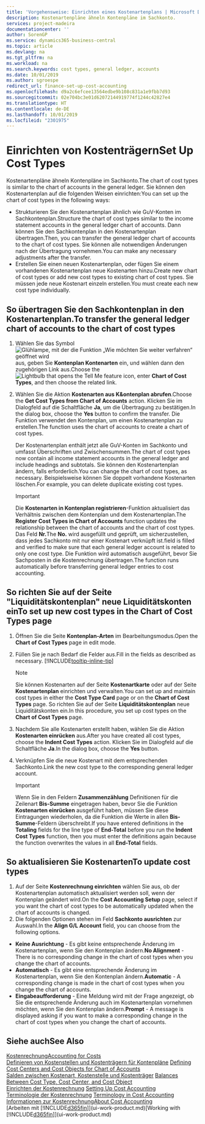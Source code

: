 ```yaml
---
title: 'Vorgehensweise: Einrichten eines Kostenartenplans | Microsoft Docs'
description: Kostenartenpläne ähneln Kontenpläne im Sachkonto.
services: project-madeira
documentationcenter: ''
author: SorenGP
ms.service: dynamics365-business-central
ms.topic: article
ms.devlang: na
ms.tgt_pltfrm: na
ms.workload: na
ms.search.keywords: cost types, general ledger, accounts
ms.date: 10/01/2019
ms.author: sgroespe
redirect_url: finance-set-up-cost-accounting
ms.openlocfilehash: d9a2c6efcee13564edbe9b108c831a1e9fbb7d93
ms.sourcegitcommit: 02e704bc3e01d62072144919774f1244c42827e4
ms.translationtype: HT
ms.contentlocale: de-DE
ms.lasthandoff: 10/01/2019
ms.locfileid: "2301975"
---
```

# <a name="set-up-cost-types"></a><span data-ttu-id="9d5d9-103">Einrichten von Kostenträgern</span><span class="sxs-lookup"><span data-stu-id="9d5d9-103">Set Up Cost Types</span></span>
<span data-ttu-id="9d5d9-104">Kostenartenpläne ähneln Kontenpläne im Sachkonto.</span><span class="sxs-lookup"><span data-stu-id="9d5d9-104">The chart of cost types is similar to the chart of accounts in the general ledger.</span></span> <span data-ttu-id="9d5d9-105">Sie können den Kostenartenplan auf die folgenden Weisen einrichten:</span><span class="sxs-lookup"><span data-stu-id="9d5d9-105">You can set up the chart of cost types in the following ways:</span></span>  

-   <span data-ttu-id="9d5d9-106">Strukturieren Sie den Kostenartenplan ähnlich wie GuV-Konten im Sachkontenplan.</span><span class="sxs-lookup"><span data-stu-id="9d5d9-106">Structure the chart of cost types similar to the income statement accounts in the general ledger chart of accounts.</span></span> <span data-ttu-id="9d5d9-107">Dann können Sie den Sachkontenplan in den Kostenartenplan übertragen.</span><span class="sxs-lookup"><span data-stu-id="9d5d9-107">Then, you can transfer the general ledger chart of accounts to the chart of cost types.</span></span> <span data-ttu-id="9d5d9-108">Sie können alle notwendigen Änderungen nach der Übertragung vornehmen.</span><span class="sxs-lookup"><span data-stu-id="9d5d9-108">You can make any necessary adjustments after the transfer.</span></span>  
-   <span data-ttu-id="9d5d9-109">Erstellen Sie einen neuen Kostenartenplan, oder fügen Sie einem vorhandenen Kostenartenplan neue Kostenarten hinzu.</span><span class="sxs-lookup"><span data-stu-id="9d5d9-109">Create new chart of cost types or add new cost types to existing chart of cost types.</span></span> <span data-ttu-id="9d5d9-110">Sie müssen jede neue Kostenart einzeln erstellen.</span><span class="sxs-lookup"><span data-stu-id="9d5d9-110">You must create each new cost type individually.</span></span>  

## <a name="to-transfer-the-general-ledger-chart-of-accounts-to-the-chart-of-cost-types"></a><span data-ttu-id="9d5d9-111">So übertragen Sie den Sachkontenplan in den Kostenartenplan.</span><span class="sxs-lookup"><span data-stu-id="9d5d9-111">To transfer the general ledger chart of accounts to the chart of cost types</span></span>  
1.  <span data-ttu-id="9d5d9-112">Wählen Sie das Symbol ![Glühlampe, mit der die Funktion „Wie möchten Sie weiter verfahren“ geöffnet wird](media/ui-search/search_small.png "Wie möchten Sie weiter verfahren?") aus, geben Sie **Kontenplan Kontenarten** ein, und wählen dann den zugehörigen Link aus.</span><span class="sxs-lookup"><span data-stu-id="9d5d9-112">Choose the ![Lightbulb that opens the Tell Me feature](media/ui-search/search_small.png "Tell me what you want to do") icon, enter **Chart of Cost Types**, and then choose the related link.</span></span>  
2.  <span data-ttu-id="9d5d9-113">Wählen Sie die Aktion **Kostenarten aus K&ontenplan abrufen**.</span><span class="sxs-lookup"><span data-stu-id="9d5d9-113">Choose the **Get Cost Types from Chart of Accounts** action.</span></span> <span data-ttu-id="9d5d9-114">Klicken Sie im Dialogfeld auf die Schaltfläche **Ja**, um die Übertragung zu bestätigen.</span><span class="sxs-lookup"><span data-stu-id="9d5d9-114">In the dialog box, choose the **Yes** button to confirm the transfer.</span></span> <span data-ttu-id="9d5d9-115">Die Funktion verwendet den Kontenplan, um einen Kostenartenplan zu erstellen.</span><span class="sxs-lookup"><span data-stu-id="9d5d9-115">The function uses the chart of accounts to create a chart of cost types.</span></span>  

    <span data-ttu-id="9d5d9-116">Der Kostenartenplan enthält jetzt alle GuV-Konten im Sachkonto und umfasst Überschriften und Zwischensummen.</span><span class="sxs-lookup"><span data-stu-id="9d5d9-116">The chart of cost types now contain all income statement accounts in the general ledger and include headings and subtotals.</span></span> <span data-ttu-id="9d5d9-117">Sie können den Kostenartenplan ändern, falls erforderlich.</span><span class="sxs-lookup"><span data-stu-id="9d5d9-117">You can change the chart of cost types, as necessary.</span></span> <span data-ttu-id="9d5d9-118">Beispielsweise können Sie doppelt vorhandene Kostenarten löschen.</span><span class="sxs-lookup"><span data-stu-id="9d5d9-118">For example, you can delete duplicate existing cost types.</span></span>  

    > [!IMPORTANT]  
    >  <span data-ttu-id="9d5d9-119">Die **Kostenarten in Kontenplan registrieren**-Funktion aktualisiert das Verhältnis zwischen dem Kontenplan und dem Kostenartenplan.</span><span class="sxs-lookup"><span data-stu-id="9d5d9-119">The **Register Cost Types in Chart of Accounts** function updates the relationship between the chart of accounts and the chart of cost types.</span></span> <span data-ttu-id="9d5d9-120">Das Feld **Nr.**</span><span class="sxs-lookup"><span data-stu-id="9d5d9-120">The **No.**</span></span> <span data-ttu-id="9d5d9-121">wird ausgefüllt und geprüft, um sicherzustellen, dass jedes Sachkonto mit nur einer Kostenart verknüpft ist.</span><span class="sxs-lookup"><span data-stu-id="9d5d9-121">field is filled and verified to make sure that each general ledger account is related to only one cost type.</span></span> <span data-ttu-id="9d5d9-122">Die Funktion wird automatisch ausgeführt, bevor Sie Sachposten in die Kostenrechnung übertragen.</span><span class="sxs-lookup"><span data-stu-id="9d5d9-122">The function runs automatically before transferring general ledger entries to cost accounting.</span></span>  

## <a name="to-set-up-new-cost-types-in-the-chart-of-cost-types-page"></a><span data-ttu-id="9d5d9-123">So richten Sie auf der Seite "Liquiditätskontenplan" neue Liquiditätskonten ein</span><span class="sxs-lookup"><span data-stu-id="9d5d9-123">To set up new cost types in the Chart of Cost Types page</span></span>  
1.  <span data-ttu-id="9d5d9-124">Öffnen Sie die Seite **Kontenplan-Arten** im Bearbeitungsmodus.</span><span class="sxs-lookup"><span data-stu-id="9d5d9-124">Open the **Chart of Cost Types** page in edit mode.</span></span>  
2.  <span data-ttu-id="9d5d9-125">Füllen Sie je nach Bedarf die Felder aus.</span><span class="sxs-lookup"><span data-stu-id="9d5d9-125">Fill in the fields as described as necessary.</span></span> [!INCLUDE[tooltip-inline-tip](includes/tooltip-inline-tip_md.md)]

    > [!NOTE]  
    >  <span data-ttu-id="9d5d9-126">Sie können Kostenarten auf der Seite **Kostenartkarte** oder auf der Seite **Kostenartenplan** einrichten und verwalten.</span><span class="sxs-lookup"><span data-stu-id="9d5d9-126">You can set up and maintain cost types in either the **Cost Type Card** page or on the **Chart of Cost Types** page.</span></span> <span data-ttu-id="9d5d9-127">So richten Sie auf der Seite **Liquiditätskontenplan** neue Liquiditätskonten ein.</span><span class="sxs-lookup"><span data-stu-id="9d5d9-127">In this procedure, you set up cost types on the **Chart of Cost Types** page.</span></span>

3.  <span data-ttu-id="9d5d9-128">Nachdem Sie alle Kostenarten erstellt haben, wählen Sie die Aktion **Kostenarten einrücken** aus.</span><span class="sxs-lookup"><span data-stu-id="9d5d9-128">After you have created all cost types, choose the **Indent Cost Types** action.</span></span> <span data-ttu-id="9d5d9-129">Klicken Sie im Dialogfeld auf die Schaltfläche **Ja**.</span><span class="sxs-lookup"><span data-stu-id="9d5d9-129">In the dialog box, choose the **Yes** button.</span></span>  
4.  <span data-ttu-id="9d5d9-130">Verknüpfen Sie die neue Kostenart mit dem entsprechenden Sachkonto.</span><span class="sxs-lookup"><span data-stu-id="9d5d9-130">Link the new cost type to the corresponding general ledger account.</span></span>  

    > [!IMPORTANT]  
    >  <span data-ttu-id="9d5d9-131">Wenn Sie in den Feldern **Zusammenzählung** Definitionen für die Zeilenart **Bis-Summe** eingetragen haben, bevor Sie die Funktion **Kostenarten einrücken** ausgeführt haben, müssen Sie diese Eintragungen wiederholen, da die Funktion die Werte in allen **Bis-Summe**-Feldern überschreibt.</span><span class="sxs-lookup"><span data-stu-id="9d5d9-131">If you have entered definitions in the **Totaling** fields for the line type of **End-Total** before you run the **Indent Cost Types** function, then you must enter the definitions again because the function overwrites the values in all **End-Total** fields.</span></span>  

## <a name="to-update-cost-types"></a><span data-ttu-id="9d5d9-132">So aktualisieren Sie Kostenarten</span><span class="sxs-lookup"><span data-stu-id="9d5d9-132">To update cost types</span></span>  
1.  <span data-ttu-id="9d5d9-133">Auf der Seite **Kostenrechnung einrichten**  wählen Sie aus, ob der Kostenartenplan automatisch aktualisiert werden soll, wenn der Kontenplan geändert wird.</span><span class="sxs-lookup"><span data-stu-id="9d5d9-133">On the **Cost Accounting Setup** page, select if you want the chart of cost types to be automatically updated when the chart of accounts is changed.</span></span>  
2.  <span data-ttu-id="9d5d9-134">Die folgenden Optionen stehen im Feld **Sachkonto ausrichten** zur Auswahl.</span><span class="sxs-lookup"><span data-stu-id="9d5d9-134">In the **Align G/L Account** field, you can choose from the following options.</span></span>  

- <span data-ttu-id="9d5d9-135">**Keine Ausrichtung** - Es gibt keine entsprechende Änderung im Kostenartenplan, wenn Sie den Kontenplan ändern.</span><span class="sxs-lookup"><span data-stu-id="9d5d9-135">**No Alignment** - There is no corresponding change in the chart of cost types when you change the chart of accounts.</span></span>  
- <span data-ttu-id="9d5d9-136">**Automatisch** - Es gibt eine entsprechende Änderung im Kostenartenplan, wenn Sie den Kontenplan ändern.</span><span class="sxs-lookup"><span data-stu-id="9d5d9-136">**Automatic** - A corresponding change is made in the chart of cost types when you change the chart of accounts.</span></span>  
- <span data-ttu-id="9d5d9-137">**Eingabeaufforderung** - Eine Meldung wird mit der Frage angezeigt, ob Sie die entsprechende Änderung auch im Kostenartenplan vornehmen möchten, wenn Sie den Kontenplan ändern.</span><span class="sxs-lookup"><span data-stu-id="9d5d9-137">**Prompt** - A message is displayed asking if you want to make a corresponding change in the chart of cost types when you change the chart of accounts.</span></span>  

## <a name="see-also"></a><span data-ttu-id="9d5d9-138">Siehe auch</span><span class="sxs-lookup"><span data-stu-id="9d5d9-138">See Also</span></span>  
[<span data-ttu-id="9d5d9-139">Kostenrechnung</span><span class="sxs-lookup"><span data-stu-id="9d5d9-139">Accounting for Costs</span></span>](finance-manage-cost-accounting.md)  
<span data-ttu-id="9d5d9-140">[Definieren von Kostenstellen und Kostenträgern für Kontenpläne](finance-defining-cost-centers-and-cost-objects-for-chart-of-accounts.md) </span><span class="sxs-lookup"><span data-stu-id="9d5d9-140">[Defining Cost Centers and Cost Objects for Chart of Accounts](finance-defining-cost-centers-and-cost-objects-for-chart-of-accounts.md) </span></span>  
<span data-ttu-id="9d5d9-141">[Salden zwischen Kostenart, Kostenstelle und Kostenträger](finance-balances-between-cost-type-cost-center-and-cost-object.md) </span><span class="sxs-lookup"><span data-stu-id="9d5d9-141">[Balances Between Cost Type, Cost Center, and Cost Object](finance-balances-between-cost-type-cost-center-and-cost-object.md) </span></span>  
<span data-ttu-id="9d5d9-142">[Einrichten der Kostenrechnung](finance-set-up-cost-accounting.md) </span><span class="sxs-lookup"><span data-stu-id="9d5d9-142">[Setting Up Cost Accounting](finance-set-up-cost-accounting.md) </span></span>  
<span data-ttu-id="9d5d9-143">[Terminologie der Kostenrechnung](finance-terminology-in-cost-accounting.md) </span><span class="sxs-lookup"><span data-stu-id="9d5d9-143">[Terminology in Cost Accounting](finance-terminology-in-cost-accounting.md) </span></span>  
[<span data-ttu-id="9d5d9-144">Informationen zur Kostenrechnung</span><span class="sxs-lookup"><span data-stu-id="9d5d9-144">About Cost Accounting</span></span>](finance-about-cost-accounting.md)  
<span data-ttu-id="9d5d9-145">[Arbeiten mit [!INCLUDE[d365fin](includes/d365fin_md.md)]](ui-work-product.md)</span><span class="sxs-lookup"><span data-stu-id="9d5d9-145">[Working with [!INCLUDE[d365fin](includes/d365fin_md.md)]](ui-work-product.md)</span></span>
